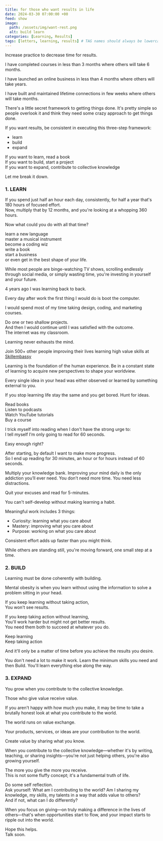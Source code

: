 ```yaml
---
title: for those who want results in life
date: 2024-03-30 07:00:00 +00
feed: show
image:
  path: /assets/img/want-rest.png
  alt: build learn
categories: [Learning, Results]
tags: [letters, learning, results] # TAG names should always be lowercase
---
```


Increase practice to decrease time for results.

I have completed courses in less than 3 months where others will take 6 months.

I have launched an online business in less than 4 months where others will take years.

I have built and maintained lifetime connections in few weeks where others will take months.

There's a little secret framework to getting things done.
It's pretty simple so people overlook it and think they need some crazy approach to get things done.

If you want results, be consistent in executing this three-step framework:
 - learn  
 - build  
 - expand  

If you want to learn, read a book  
If you want to build, start a project   
If you want to expand, contribute to collective knowledge  

Let me break it down.

### 1. LEARN

If you spend just half an hour each day, consistently, for half a year
that's 180 hours of focused effort.  
Now, multiply that by 12 months, and you're looking at a whopping 360 hours.

Now what could you do with all that time?

learn a new language  
master a musical instrument   
become a coding wiz  
write a book   
start a business   
or even get in the best shape of your life.

While most people are binge-watching TV shows, scrolling endlessly through social media, or simply wasting time, you're investing in yourself and your future.

4 years ago I was learning back to back. 

Every day after work the first thing I would do is boot the computer. 

I would spend most of my time taking design, coding, and marketing courses.

Do one or two shallow projects.  
And then I would continue until I was satisfied with the outcome.  
The internet was my classroom. 

Learning never exhausts the mind.  

Join 500+ other people improving their lives learning high value skills at [Skillembassy](https://skillembassy.org)

Learning is the foundation of the human experience. 
Be in a constant state of learning to acquire new perspectives to shape your worldview.

Every single idea in your head was either observed or learned by something external to you. 

If you stop learning life stay the same and you get bored. Hunt for ideas.

Read books  
Listen to podcasts  
Watch YouTube tutorials  
Buy a course

I trick myself into reading when I don't have the strong urge to:  
I tell myself I’m only going to read for 60 seconds.

Easy enough right?

After starting, by default I want to make more progress.  
So I end up reading for 30 minutes, an hour or for hours instead of 60 seconds.

Multiply your knowledge bank.
Improving your mind daily is the only addiction you’ll ever need.
You don’t need more time. You need less distractions.

Quit your excuses and read for 5-minutes.

You can't self-develop without making learning a habit. 

Meaningful work includes 3 things:

 - Curiosity: learning what you care about
 - Mastery: improving what you care about
 - Purpose: working on what you care about

Consistent effort adds up faster than you might think. 

While others are standing still, you're moving forward, one small step at a time.

### 2. BUILD

Learning must be done coherently with building.

Mental obesity is when you learn without using the information to solve a problem sitting in your head.

If you keep learning without taking action,  
You won't see results.

If you keep taking action without learning,  
You'll work harder but might not get better results.  
You need them both to succeed at whatever you do. 

Keep learning  
Keep taking action

And it'll only be a matter of time before you achieve the results you desire.

You don't need a lot to make it work.
Learn the minimum skills you need and then Build.
You'll learn everything else along the way.

### 3. EXPAND

You grow when you contribute to the collective knowledge.

Those who give value receive value.

If you aren't happy with how much you make, it may be time to take a brutally honest look at what you contribute to the world.

The world runs on value exchange. 

Your products, services, or ideas are your contribution to the world.

Create value by sharing what you know.

When you contribute to the collective knowledge—whether it's by writing, teaching, or sharing insights—you're not just helping others, you're also growing yourself.

The more you give the more you receive.  
This is not some fluffy concept; it's a fundamental truth of life.

Do some self reflection.  
Ask yourself: What am I contributing to the world? Am I sharing my knowledge, my skills, my talents in a way that adds value to others?   
And if not, what can I do differently?

When you focus on giving—on truly making a difference in the lives of others—that's when opportunities start to flow, and your impact starts to ripple out into the world.

Hope this helps.  
Talk soon.




